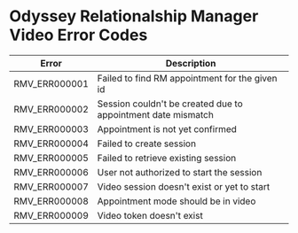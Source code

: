 # Odyssey Relationalship Manager Video Error Codes

| Error         | Description                                                                                                                                                                                                                                                                 |
|---------------|-----------------------------------------------------------------------------------------------------------------------------------------------------------------------------------------------------------------------------------------------------------------------------|
| RMV_ERR000001 | Failed to find RM appointment for the given id
| RMV_ERR000002 | Session couldn't be created due to appointment date mismatch
| RMV_ERR000003 | Appointment is not yet confirmed
| RMV_ERR000004 | Failed to create session
| RMV_ERR000005 | Failed to retrieve existing session
| RMV_ERR000006 | User not authorized to start the session
| RMV_ERR000007 | Video session doesn't exist or yet to start
| RMV_ERR000008 | Appointment mode should be in video                                                                                                                                                                                                                                    |
| RMV_ERR000009 | Video token doesn't exist                                                                                                                                                                                                                                    |